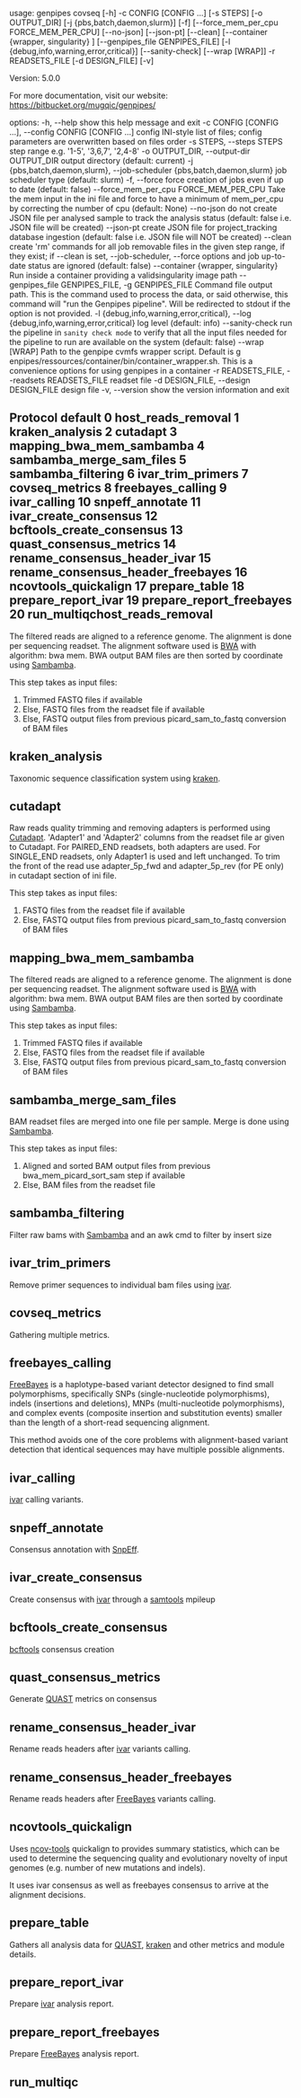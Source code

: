 usage: genpipes covseq [-h] -c CONFIG [CONFIG ...] [-s STEPS] [-o OUTPUT_DIR]
                       [-j {pbs,batch,daemon,slurm}] [-f]
                       [--force_mem_per_cpu FORCE_MEM_PER_CPU] [--no-json]
                       [--json-pt] [--clean]
                       [--container {wrapper, singularity} <IMAGE PATH>]
                       [--genpipes_file GENPIPES_FILE]
                       [-l {debug,info,warning,error,critical}]
                       [--sanity-check] [--wrap [WRAP]] -r READSETS_FILE
                       [-d DESIGN_FILE] [-v]

Version: 5.0.0

For more documentation, visit our website: https://bitbucket.org/mugqic/genpipes/

options:
  -h, --help            show this help message and exit
  -c CONFIG [CONFIG ...], --config CONFIG [CONFIG ...]
                        config INI-style list of files; config parameters are
                        overwritten based on files order
  -s STEPS, --steps STEPS
                        step range e.g. '1-5', '3,6,7', '2,4-8'
  -o OUTPUT_DIR, --output-dir OUTPUT_DIR
                        output directory (default: current)
  -j {pbs,batch,daemon,slurm}, --job-scheduler {pbs,batch,daemon,slurm}
                        job scheduler type (default: slurm)
  -f, --force           force creation of jobs even if up to date (default:
                        false)
  --force_mem_per_cpu FORCE_MEM_PER_CPU
                        Take the mem input in the ini file and force to have a
                        minimum of mem_per_cpu by correcting the number of cpu
                        (default: None)
  --no-json             do not create JSON file per analysed sample to track
                        the analysis status (default: false i.e. JSON file
                        will be created)
  --json-pt             create JSON file for project_tracking database
                        ingestion (default: false i.e. JSON file will NOT be
                        created)
  --clean               create 'rm' commands for all job removable files in
                        the given step range, if they exist; if --clean is
                        set, --job-scheduler, --force options and job up-to-
                        date status are ignored (default: false)
  --container {wrapper, singularity} <IMAGE PATH>
                        Run inside a container providing a validsingularity
                        image path
  --genpipes_file GENPIPES_FILE, -g GENPIPES_FILE
                        Command file output path. This is the command used to
                        process the data, or said otherwise, this command will
                        "run the Genpipes pipeline". Will be redirected to
                        stdout if the option is not provided.
  -l {debug,info,warning,error,critical}, --log {debug,info,warning,error,critical}
                        log level (default: info)
  --sanity-check        run the pipeline in `sanity check mode` to verify that
                        all the input files needed for the pipeline to run are
                        available on the system (default: false)
  --wrap [WRAP]         Path to the genpipe cvmfs wrapper script. Default is g
                        enpipes/ressources/container/bin/container_wrapper.sh.
                        This is a convenience options for using genpipes in a
                        container
  -r READSETS_FILE, --readsets READSETS_FILE
                        readset file
  -d DESIGN_FILE, --design DESIGN_FILE
                        design file
  -v, --version         show the version information and exit

Protocol default
0 host_reads_removal
1 kraken_analysis
2 cutadapt
3 mapping_bwa_mem_sambamba
4 sambamba_merge_sam_files
5 sambamba_filtering
6 ivar_trim_primers
7 covseq_metrics
8 freebayes_calling
9 ivar_calling
10 snpeff_annotate
11 ivar_create_consensus
12 bcftools_create_consensus
13 quast_consensus_metrics
14 rename_consensus_header_ivar
15 rename_consensus_header_freebayes
16 ncovtools_quickalign
17 prepare_table
18 prepare_report_ivar
19 prepare_report_freebayes
20 run_multiqchost_reads_removal 
------------------
 
The filtered reads are aligned to a reference genome. The alignment is done per sequencing readset.
The alignment software used is [BWA](http://bio-bwa.sourceforge.net/) with algorithm: bwa mem.
BWA output BAM files are then sorted by coordinate using [Sambamba](http://lomereiter.github.io/sambamba/index.html).

This step takes as input files:

1. Trimmed FASTQ files if available
2. Else, FASTQ files from the readset file if available
3. Else, FASTQ output files from previous picard_sam_to_fastq conversion of BAM files

kraken_analysis 
---------------
 
Taxonomic sequence classification system using [kraken](https://github.com/DerrickWood/kraken2).

cutadapt 
--------
 
Raw reads quality trimming and removing adapters is performed using [Cutadapt](https://cutadapt.readthedocs.io/en/stable/index.html).
'Adapter1' and 'Adapter2' columns from the readset file ar given to Cutadapt. For PAIRED_END readsets, both adapters are used.
For SINGLE_END readsets, only Adapter1 is used and left unchanged.
To trim the front of the read use adapter_5p_fwd and adapter_5p_rev (for PE only) in cutadapt section of ini file.

This step takes as input files:

1. FASTQ files from the readset file if available
2. Else, FASTQ output files from previous picard_sam_to_fastq conversion of BAM files

mapping_bwa_mem_sambamba 
------------------------
 
The filtered reads are aligned to a reference genome. The alignment is done per sequencing readset.
The alignment software used is [BWA](http://bio-bwa.sourceforge.net/) with algorithm: bwa mem.
BWA output BAM files are then sorted by coordinate using [Sambamba](http://lomereiter.github.io/sambamba/index.html).

This step takes as input files:

1. Trimmed FASTQ files if available
2. Else, FASTQ files from the readset file if available
3. Else, FASTQ output files from previous picard_sam_to_fastq conversion of BAM files

sambamba_merge_sam_files 
------------------------
 
BAM readset files are merged into one file per sample. Merge is done using [Sambamba](http://lomereiter.github.io/sambamba/index.html).

This step takes as input files:

1. Aligned and sorted BAM output files from previous bwa_mem_picard_sort_sam step if available
2. Else, BAM files from the readset file

sambamba_filtering 
------------------
 
Filter raw bams with [Sambamba](http://lomereiter.github.io/sambamba/index.html) and an awk cmd to filter by insert size

ivar_trim_primers 
-----------------
 
Remove primer sequences to individual bam files using [ivar](https://andersen-lab.github.io/ivar/html/manualpage.html).

covseq_metrics 
--------------
 
Gathering multiple metrics.

freebayes_calling 
-----------------
 
[FreeBayes](https://github.com/freebayes/freebayes) is a haplotype-based variant detector designed to find small polymorphisms, specifically SNPs (single-nucleotide polymorphisms), indels (insertions and deletions), MNPs (multi-nucleotide polymorphisms), and complex events (composite insertion and substitution events) smaller than the length of a short-read sequencing alignment.

This method avoids one of the core problems with alignment-based variant detection that identical sequences may have multiple possible alignments.

ivar_calling 
------------
 
[ivar](https://andersen-lab.github.io/ivar/html/manualpage.html) calling variants.

snpeff_annotate 
---------------
 
Consensus annotation with [SnpEff](https://pcingola.github.io/SnpEff/).

ivar_create_consensus 
---------------------
 
Create consensus with [ivar](https://andersen-lab.github.io/ivar/html/manualpage.html) through a [samtools](http://samtools.sourceforge.net/) mpileup

bcftools_create_consensus 
-------------------------
 
[bcftools](https://samtools.github.io/bcftools/bcftools.html) consensus creation

quast_consensus_metrics 
-----------------------
 
Generate [QUAST](http://quast.sourceforge.net/) metrics on consensus

rename_consensus_header_ivar 
----------------------------
 
Rename reads headers after [ivar](https://andersen-lab.github.io/ivar/html/manualpage.html) variants calling.

rename_consensus_header_freebayes 
---------------------------------
 
Rename reads headers after [FreeBayes](https://github.com/freebayes/freebayes) variants calling.

ncovtools_quickalign 
--------------------
 
Uses [ncov-tools](https://github.com/jts/ncov-tools) quickalign to provides summary statistics, which can be used to determine the sequencing quality and evolutionary novelty of input genomes (e.g. number of new mutations and indels). 

It uses ivar consensus as well as freebayes consensus to arrive at the alignment decisions.

prepare_table 
-------------
 
Gathers all analysis data for [QUAST](http://quast.sourceforge.net/), [kraken](https://github.com/DerrickWood/kraken2) and other metrics and module details.

prepare_report_ivar 
-------------------
 
Prepare [ivar](https://andersen-lab.github.io/ivar/html/manualpage.html) analysis report.

prepare_report_freebayes 
------------------------
 
Prepare [FreeBayes](https://github.com/freebayes/freebayes) analysis report.

run_multiqc 
-----------
 
